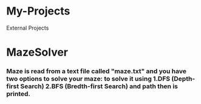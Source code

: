 # My-Projects
External Projects 
<h1>MazeSolver</h1>
<h3>Maze is read from a text file called "maze.txt" and you have two options to solve your maze:
      to solve it using 1.DFS (Depth-first Search) 2.BFS (Bredth-first Search)
  and path then is printed.
  </h3>
